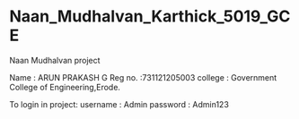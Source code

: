 # Naan_Mudhalvan_Karthick_5019_GCE
Naan Mudhalvan project

Name : ARUN PRAKASH G
Reg no. :731121205003
college : Government College of Engineering,Erode.

To login in project:
username : Admin
password : Admin123
